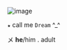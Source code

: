    ![image](https://user-images.githubusercontent.com/120639690/209561922-40ef826f-a25f-498b-9250-ebaea0d88c38.png)

`★`  call me `Dream` ^_^

メ __he__/him . adult      


                              

